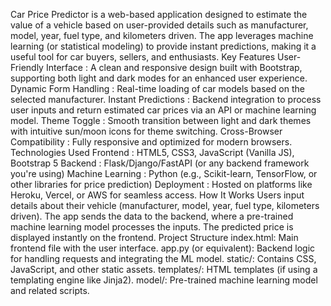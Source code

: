 Car Price Predictor is a web-based application designed to estimate the value of a vehicle based on user-provided details such as manufacturer, model, year, fuel type, and kilometers driven. The app leverages machine learning (or statistical modeling) to provide instant predictions, making it a useful tool for car buyers, sellers, and enthusiasts.
Key Features
User-Friendly Interface : A clean and responsive design built with Bootstrap, supporting both light and dark modes for an enhanced user experience.
Dynamic Form Handling : Real-time loading of car models based on the selected manufacturer.
Instant Predictions : Backend integration to process user inputs and return estimated car prices via an API or machine learning model.
Theme Toggle : Smooth transition between light and dark themes with intuitive sun/moon icons for theme switching.
Cross-Browser Compatibility : Fully responsive and optimized for modern browsers.
 Technologies Used
Frontend : HTML5, CSS3, JavaScript (Vanilla JS), Bootstrap 5
Backend : Flask/Django/FastAPI (or any backend framework you're using)
Machine Learning : Python (e.g., Scikit-learn, TensorFlow, or other libraries for price prediction)
Deployment : Hosted on platforms like Heroku, Vercel, or AWS for seamless access.
 How It Works
Users input details about their vehicle (manufacturer, model, year, fuel type, kilometers driven).
The app sends the data to the backend, where a pre-trained machine learning model processes the inputs.
The predicted price is displayed instantly on the frontend.
 Project Structure
index.html: Main frontend file with the user interface.
app.py (or equivalent): Backend logic for handling requests and integrating the ML model.
static/: Contains CSS, JavaScript, and other static assets.
templates/: HTML templates (if using a templating engine like Jinja2).
model/: Pre-trained machine learning model and related scripts.
